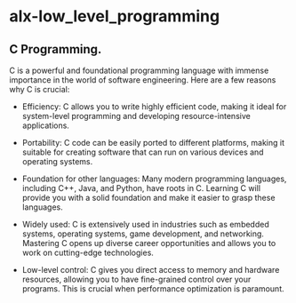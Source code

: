 # alx-low_level_programming
## C Programming.
C is a powerful and foundational programming language with immense importance in the world of software engineering. 
Here are a few reasons why C is crucial:

- Efficiency:
C allows you to write highly efficient code, making it ideal for system-level programming and developing resource-intensive applications.

- Portability:
C code can be easily ported to different platforms, making it suitable for creating software that can run on various devices and operating systems.

- Foundation for other languages:
Many modern programming languages, including C++, Java, and Python, have roots in C. Learning C will provide you with a solid foundation and make it easier to grasp these languages.

- Widely used:
C is extensively used in industries such as embedded systems, operating systems, game development, and networking. Mastering C opens up diverse career opportunities and allows you to work on cutting-edge technologies.

- Low-level control:
C gives you direct access to memory and hardware resources, allowing you to have fine-grained control over your programs. This is crucial when performance optimization is paramount.
